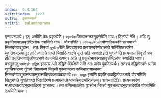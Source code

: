 ```yaml
---
index:  6.4.164
vrittiindex:  1227
sutra:  इनण्यनपत्ये
vritti:  balamanorama 
---
```


इनण्यनपत्ये। इन्-अमीति छेदः प्रकृत्येति। `प्रकृत्यैका`जित्यतस्तदनुवृत्तेरिति भावः। टिलोपो नेति। अञि तु प्रकृतिभावाऽप्रवृत्तेष्टिलोपः स्यादिति भावः। यौवनमिति। `कनिन्युवृषितक्षी`त्यौणादिककनिन्प्रत्ययान्तो नित्स्वरेणाद्युदात्तः। ततः स्त्रियां `यूनस्ति`रिति तिप्रत्ययस्य प्रत्ययस्वरेणोदात्तत्वे सतिशिष्टस्वरेण युवतिशब्दस्यानुदात्तादित्त्वादञि प्राप्ते भिक्षादित्वादणि कृते सति `भस्याऽढे` इति पुंवत्त्वे ति प्रत्ययस्य निवृत्तौ `अन्` इति प्रकृतिभावाट्टिलोपाऽभावे `यौवन`मिति रूपम्। अञि तु प्रकृतिभावस्याऽप्रवृत्तेष्टिलोपः स्यादिति भावः। वस्तुतस्तु `भस्याऽढे तद्धिते` इत्यस्य अढे तद्धिते विवक्षिते सति ततः प्रागेव पुंवदित्यर्थः। ततश्च तद्धितोत्पत्तेः प्रागेव युवतिशब्दस्य पुंवत्त्वे तिप्रत्यस्य निवृत्तौ युवन्शब्दस्य कनिन्प्रत्ययान्तस्य नित्स्वरेणाद्युदात्तत्वादनुदात्तादित्वाऽभावादञभावे `तस्य समूहः` इत्यणि प्रकृतिभावाट्टिलोपाऽभावे यौवनमिति सिद्धमेवेति युवतिशब्दो भिक्षादिगणे प्रत्याख्यातो भाष्यकैयटयोरित्यलम्। शत्रन्तादिति। प्रत्ययस्वरेण मध्योदात्तत्वादनुदात्तादिरयं युवच्छब्दः। तत उगिल्लक्षङीपः पुवत्त्वेन निवृत्तौ युवच्छब्दादनुदात्तादेरञि यौवतमिति रूपमिति भावः। 

